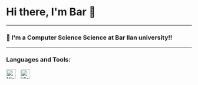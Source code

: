 # Hi there, I'm Bar 👋 
---

### 🌱 I'm a Computer Science Science at Bar Ilan university!!

---
### Languages and Tools:

<img align="left" alt="Visual Studio Code" width="26px" src="https://cdn.jsdelivr.net/gh/devicons/devicon/icons/vscode/vscode-original.svg" style="padding-right:10px;" />
<img align="left" alt="Visual Studio Code" width="26px" src="https://upload.wikimedia.org/wikipedia/commons/1/18/C_Programming_Language.svg" style="padding-right:10px;" />
